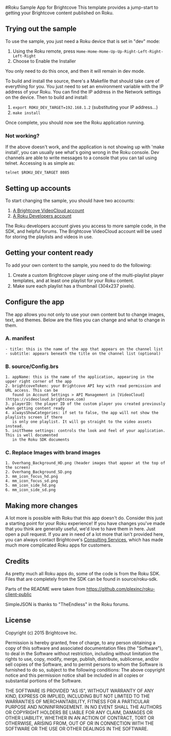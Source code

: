 #Roku Sample App for Brightcove
This template provides a jump-start to getting your Brightcove content published on Roku.

## Trying out the sample

To use the sample, you just need a Roku device that is set in "dev" mode:

1. Using the Roku remote, press `Home-Home-Home-Up-Up-Right-Left-Right-Left-Right`
2. Choose to Enable the Installer

You only need to do this once, and then it will remain in dev mode.

To build and install the source, there's a Makefile that should take care of everything for you. You just need to set an environment variable with the IP address of your Roku.  You can find the IP address in the Network settings on the device.  Then to build and install:

1. `export ROKU_DEV_TARGET=192.168.1.2` (substituting your IP address...)
2. `make install`

Once complete, you should now see the Roku application running.

### Not working?

If the above doesn't work, and the application is not showing up with 'make install', you can usually see what's going wrong in the Roku console.  Dev channels are able to write messages to a console that you can tail using telnet. Accessing is as simple as:

    telnet $ROKU_DEV_TARGET 8085

## Setting up accounts

To start changing the sample, you should have two accounts:

1. [A Brightcove VideoCloud account](https://register.brightcove.com/)
2. [A Roku Developers account](https://developer.roku.com/developer)

The Roku developers account gives you access to more sample code, in the SDK, and helpful forums.  The Brightcove VideoCloud account will be used for storing the playlists and videos in use.

## Getting your content ready

To add your own content to the sample, you need to do the following:

1. Create a custom Brightcove player using one of the multi-playlist player templates, and at 
   least one playlist for your Roku content.
2. Make sure each playlist has a thumbnail (304x237 pixels). 

## Configure the app

The app allows you not only to use your own content but to change images, text, and themes.  Below are the files you can change and what to change in them.

### A. manifest
	- title: this is the name of the app that appears on the channel list
	- subtitle: appears beneath the title on the channel list (optional)

### B. source/Config.brs
	1. appName: this is the name of the application, appearing in the upper right corner of the app
	2. brightcoveToken: your Brightcove API key with read permission and URL access. This can be
	   found in Account Settings > API Management in [VideoCloud](https://videocloud.brightcove.com)
	3. playerID: the player ID of the custom player you created previously when getting content ready
	4. alwaysShowCategories: if set to false, the app will not show the playlists screen if there
	   is only one playlist. It will go straight to the video assets instead.
	5. initTheme settings: controls the look and feel of your application. This is well documented
	   in the Roku SDK documents

### C. Replace Images with brand images
	1. Overhang_Background_HD.png (header images that appear at the top of the screen)
	2. Overhang_Background_SD.png
	3. mm_icon_focus_hd.png
	4. mm_icon_focus_sd.png
	5. mm_icon_side_hd.png
	6. mm_icon_side_sd.png

## Making more changes ##

A lot more is possible with Roku that this app doesn't do.  Consider this just a starting point for your Roku experience!  If you have changes you've made that you think are generally useful, we'd love to have them in here.  Just open a pull request.  If you are in need of a lot more that isn't provided here, you can always contact Brightcove's [Consulting Services](https://www.brightcove.com/en/services), which has made much more complicated Roku apps for customers.

## Credits ##

As pretty much all Roku apps do, some of the code is from the Roku SDK.  Files that are completely from the SDK can be found in source/roku-sdk.

Parts of the README were taken from https://github.com/plexinc/roku-client-public

SimpleJSON is thanks to "TheEndless" in the Roku forums.

## License ##
Copyright (c) 2015 Brightcove Inc.

Permission is hereby granted, free of charge, to any person obtaining a copy of this software and associated documentation files (the "Software"), to deal in the Software without restriction, including without limitation the rights to use, copy, modify, merge, publish, distribute, sublicense, and/or sell copies of the Software, and to permit persons to whom the Software is furnished to do so, subject to the following conditions:
The above copyright notice and this permission notice shall be included in all copies or substantial portions of the Software.

THE SOFTWARE IS PROVIDED "AS IS", WITHOUT WARRANTY OF ANY KIND, EXPRESS OR IMPLIED, INCLUDING BUT NOT LIMITED TO THE WARRANTIES OF MERCHANTABILITY, FITNESS FOR A PARTICULAR PURPOSE AND NONINFRINGEMENT. IN NO EVENT SHALL THE AUTHORS OR COPYRIGHT HOLDERS BE LIABLE FOR ANY CLAIM, DAMAGES OR OTHER LIABILITY, WHETHER IN AN ACTION OF CONTRACT, TORT OR OTHERWISE, ARISING FROM, OUT OF OR IN CONNECTION WITH THE SOFTWARE OR THE USE OR OTHER DEALINGS IN THE SOFTWARE.
